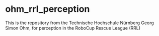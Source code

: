 # ohm_rrl_perception
This is the repository from the Technische Hochschule Nürnberg Georg Simon Ohm, for perception in the RoboCup Rescue League (RRL)
